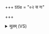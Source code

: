 +++
title = "०२ स नः"

+++
<details><summary>मूलम् (VS)</summary>

स नः॒ पप्रिः॑ पारयाति स्व॒स्ति ना॒वा पु॑रुहू॒तः। इन्द्रो॒ विश्वा॒ अति॒ द्विषः॑ ॥
</details>